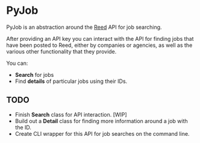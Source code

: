 # PyJob

PyJob is an abstraction around the [Reed](https://reed.co.uk) API for job searching.

After providing an API key you can interact with the API for finding jobs that have been posted to Reed, either by companies or agencies, as well as the various other functionality that they provide.

You can:
* **Search** for jobs
* Find **details** of particular jobs using their IDs.


## TODO

* Finish **Search** class for API interaction. [WIP]
* Build out a **Detail** class for finding more information around a job with the ID.
* Create CLI wrapper for this API for job searches on the command line.
